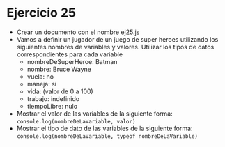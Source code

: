 # Ejercicio 25

* Crear un documento con el nombre ej25.js
* Vamos a definir un jugador de un juego de super heroes utilizando los siguientes nombres de variables y valores. Utilizar los tipos de datos correspondientes para cada variable
  * nombreDeSuperHeroe: Batman
  * nombre: Bruce Wayne
  * vuela: no
  * maneja: si
  * vida: (valor de 0 a 100)
  * trabajo: indefinido
  * tiempoLibre: nulo
* Mostrar el valor de las variables de la siguiente forma: 
  `console.log(nombreDeLaVariable, valor)`
* Mostrar el tipo de dato de las variables de la siguiente forma: 
  `console.log(nombreDeLaVariable, typeof nombreDeLaVariable)`
  